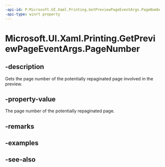 ```yaml
---
-api-id: P:Microsoft.UI.Xaml.Printing.GetPreviewPageEventArgs.PageNumber
-api-type: winrt property
---
```


<!-- Property syntax
public int PageNumber { get; }
-->

# Microsoft.UI.Xaml.Printing.GetPreviewPageEventArgs.PageNumber

## -description
Gets the page number of the potentially repaginated page involved in the preview.

## -property-value
The page number of the potentially repaginated page.

## -remarks

## -examples

## -see-also
